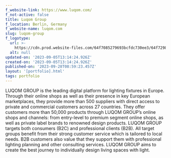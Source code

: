 ```yaml
---
f_website-link: https://www.luqom.com/
f_not-active: false
title: Luqom Group
f_location: Berlin, Germany
f_website-name: luqom.com
slug: luqom-group
f_logotype:
  url: >-
    https://cdn.prod.website-files.com/64f7085279693bcfdc730ee3/64f7298cff2c97c70179e4e7_LUQOM_sRGB_Logo.jpg
  alt: null
updated-on: '2023-09-05T13:14:24.926Z'
created-on: '2023-09-05T13:14:24.926Z'
published-on: '2023-09-28T08:59:23.457Z'
layout: '[portfolio].html'
tags: portfolio
---
```


LUQOM GROUP is the leading digital platform for lighting fixtures in Europe. Through their online shops as well as their presence in key European marketplaces, they provide more than 500 suppliers with direct access to private and commercial customers across 27 countries. They offer customers more than 50,000 products through LUQOM GROUP’s online shops and channels: from entry-level to premium segment online shops, as well as private label brands to renowned design products. LUQOM GROUP targets both consumers (B2C) and professional clients (B2B). All target groups benefit from their strong customer service which is tailored to local needs. B2B customers also value that they support them with professional lighting planning and other consulting services. LUQOM GROUP aims to create the best journey to individually design living spaces with light.
